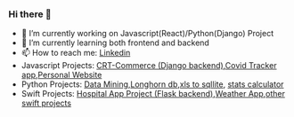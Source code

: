 ### Hi there 👋

- 🔭 I’m currently working on Javascript(React)/Python(Django)
  Project
- 🌱 I’m currently learning both frontend and backend
- 📫 How to reach me: [Linkedin](https://www.linkedin.com/in/william-kwon-4a5846137/)
- Javascript Projects: [CRT-Commerce (Django backend)](https://github.com/williamkwon97/CRT-Commerce),[Covid Tracker app](https://github.com/williamkwon97/covid_tracker_web),[Personal Website](https://github.com/williamkwon97/GatsbyJS)
- Python Projects: [Data Mining](https://github.com/williamkwon97/data_mining),[Longhorn db](https://github.com/williamkwon97/longhorn_db),[xls to sqllite](https://github.com/williamkwon97/xls_to_sqlite/tree/master), [stats calculator](https://github.com/williamkwon97/Stat_Calculator/tree/master)
- Swift Projects: [Hospital App Project (Flask backend)](https://github.com/williamkwon97/hospital_app_project),[Weather App](https://github.com/williamkwon97/WeatherApp),[other swift projects](https://github.com/williamkwon97/xcodeproject)
